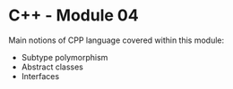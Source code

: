 # C++ - Module 04

Main notions of CPP language covered within this module:
- Subtype polymorphism
- Abstract classes
- Interfaces
